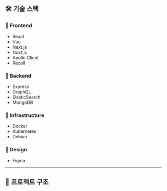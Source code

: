 ## 🛠 **기술 스택**  

### 📌 **Frontend**  
- React  
- Vue  
- Next.js  
- Nuxt.js  
- Apollo Client  
- Recoil  

### 📌 **Backend**  
- Express  
- GraphQL  
- ElasticSearch  
- MongoDB  

### 📌 **Infrastructure**  
- Docker  
- Kubernetes  
- Debian  

### 📌 **Design**  
- Figma  

---

## 📂 **프로젝트 구조**  
